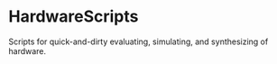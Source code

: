 # HardwareScripts
Scripts for quick-and-dirty evaluating, simulating, and synthesizing of hardware.
